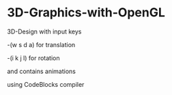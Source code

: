 # 3D-Graphics-with-OpenGL

3D-Design with input keys 

-(w s d a) for translation

-(i k j l) for rotation 

and contains animations

using CodeBlocks compiler
